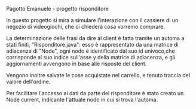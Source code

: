 Pagotto Emanuele - progetto risponditore

In questo progetto si mira a simulare l'interazione con il cassiere di un negozio di videogiochi, che ci chiederà cosa vorremo comprare.

La determinazione delle frasi da dire al client è fatta tramite un automa a stati finiti, "Risponditore.java":
esso è rappresentato da una matrice di adiacenza di "Node", ogni nodo è identificato dal suo id univoco,che corrisponde al suo indice sull'asse y della matrice di adiacenza, e gli aggiornamenti avvengono in base alle risposte del client.

Vengono inoltre salvate le cose acquistate nel carrello, e tenuto traccia del valore dell'ordine.

Per facilitare l'accesso ai dati da parte del risponditore è stato creato un Node current, indicante l'attuale nodo in cui si trova l'automa.
 
